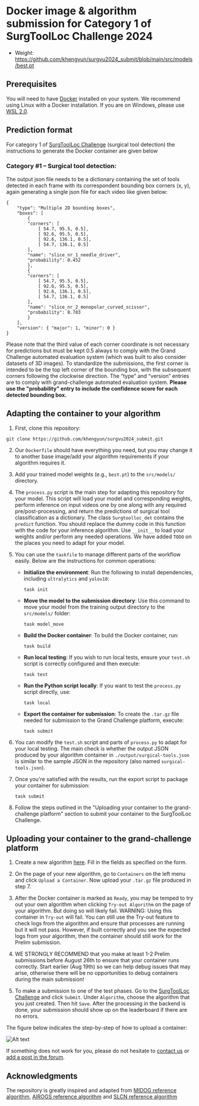 # Docker image & algorithm submission for Category 1 of SurgToolLoc Challenge 2024
- Weight: https://github.com/khengyun/surgvu2024_submit/blob/main/src/models/best.pt

## Prerequisites
You will need to have [Docker](https://docs.docker.com/) installed on your system. We recommend using Linux with a Docker installation. If you are on Windows, please use [WSL 2.0](https://docs.microsoft.com/en-us/windows/wsl/install).

## Prediction format
For category 1 of [SurgToolLoc Challenge](https://surgtoolloc.grand-challenge.org/) (surgical tool detection) the instructions to generate the Docker container are given below

### Category #1 – Surgical tool detection:  
The output json file needs to be a dictionary containing the set of tools detected in each frame with its correspondent bounding box corners (x, y), again generating a single json file for each video like given below:  

```
{ 
    "type": "Multiple 2D bounding boxes", 
    "boxes": [ 
        { 
        "corners": [ 
            [ 54.7, 95.5, 0.5], 
            [ 92.6, 95.5, 0.5], 
            [ 92.6, 136.1, 0.5], 
            [ 54.7, 136.1, 0.5] 
        ], 
        "name": "slice_nr_1_needle_driver",
        "probability": 0.452
        }, 
        { 
        "corners": [ 
            [ 54.7, 95.5, 0.5], 
            [ 92.6, 95.5, 0.5], 
            [ 92.6, 136.1, 0.5], 
            [ 54.7, 136.1, 0.5] 
        ], 
        "name": "slice_nr_2_monopolar_curved_scissor", 
        "probability": 0.783
        } 
    ], 
    "version": { "major": 1, "minor": 0 } 
} 
```
 Please note that the third value of each corner coordinate is not necessary for predictions but must be kept 0.5 always to comply with the Grand Challenge automated evaluation system (which was built to also consider datasets of 3D images). To standardize the submissions, the first corner is intended to be the top left corner of the bounding box, with the subsequent corners following the clockwise direction. The “type” and “version” entries are to comply with grand-challenge automated evaluation system. 
 **Please use the "probability" entry to include the confidence score for each detected bounding box.**

## Adapting the container to your algorithm

1. First, clone this repository:

```
git clone https://github.com/khengyun/surgvu2024_submit.git
```

2. Our `Dockerfile` should have everything you need, but you may change it to another base image/add your algorithm requirements if your algorithm requires it.


3. Add your trained model weights (e.g., `best.pt`) to the `src/models/` directory.

4. The `process.py` script is the main step for adapting this repository for your model. This script will load your model and corresponding weights, perform inference on input videos one by one along with any required pre/post-processing, and return the predictions of surgical tool classification as a dictionary. The class `Surgtoolloc_det` contains the `predict` function. You should replace the dummy code in this function with the code for your inference algorithm. Use `__init__` to load your weights and/or perform any needed operations. We have added `TODO` on the places you need to adapt for your model.

5. You can use the `taskfile` to manage different parts of the workflow easily. Below are the instructions for common operations:

   - **Initialize the environment**: Run the following to install dependencies, including `ultralytics` and `yolov10`:
     ```
     task init
     ```

   - **Move the model to the submission directory**: Use this command to move your model from the training output directory to the `src/models/` folder:
     ```
     task model_move
     ```

   - **Build the Docker container**: To build the Docker container, run:
     ```
     task build
     ```

   - **Run local testing**: If you wish to run local tests, ensure your `test.sh` script is correctly configured and then execute:
     ```
     task test
     ```

   - **Run the Python script locally**: If you want to test the `process.py` script directly, use:
     ```
     task local
     ```

   - **Export the container for submission**: To create the `.tar.gz` file needed for submission to the Grand Challenge platform, execute:
     ```
     task submit
     ```

6. You can modify the `test.sh` script and parts of `process.py` to adapt for your local testing. The main check is whether the output JSON produced by your algorithm container in `./output/surgical-tools.json` is similar to the sample JSON in the repository (also named `surgical-tools.json`).

7. Once you're satisfied with the results, run the export script to package your container for submission:
    ```
    task submit
    ```


8. Follow the steps outlined in the "Uploading your container to the grand-challenge platform" section to submit your container to the SurgToolLoc Challenge.



## Uploading your container to the grand-challenge platform

1. Create a new algorithm [here](https://surgtoolloc.grand-challenge.org/evaluation/challenge/algorithms/create/). Fill in the fields as specified on the form.

2. On the page of your new algorithm, go to `Containers` on the left menu and click `Upload a Container`. Now upload your `.tar.gz` file produced in step 7. 

3. After the Docker container is marked as `Ready`, you may be temped to try out your own algorithm when clicking `Try-out Algorithm` on the page of your algorithm. But doing so will likely fail. WARNING: Using this container in `Try-out` will fail. You can still use the Try-out feature to check logs from the algorithm and ensure that processes are running but it will not pass. However, if built correctly and you see the expected logs from your algorithm, then the container should still work for the Prelim submission. 

4. WE STRONGLY RECOMMEND that you make at least 1-2 Prelim submissions before August 26th to ensure that your container runs correctly. Start earlier (Aug 19th) so we can help debug issues that may arise, otherwise there will be no opportunities to debug containers during the main submission!

5. To make a submission to one of the test phases. Go to the [SurgToolLoc Challenge](https://surgtoolloc.grand-challenge.org/) and click `Submit`. Under `Algorithm`, choose the algorithm that you just created. Then hit `Save`. After the processing in the backend is done, your submission should show up on the leaderboard if there are no errors.

The figure below indicates the step-by-step of how to upload a container:

![Alt text](README_files/MICCAI_surgtoolloc_fig.png?raw=true "Flow")

If something does not work for you, please do not hesitate to [contact us](mailto:isi.challenges@intusurg.com) or [add a post in the forum](https://grand-challenge.org/forums/forum/endoscopic-surgical-tool-localization-using-tool-presence-labels-663/). 

## Acknowledgments

The repository is greatly inspired and adapted from [MIDOG reference algorithm](https://github.com/DeepPathology/MIDOG_reference_docker), [AIROGS reference algorithm](https://github.com/qurAI-amsterdam/airogs-example-algorithm) and [SLCN reference algorithm](https://github.com/metrics-lab/SLCN_challenge)


